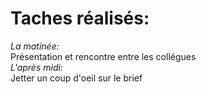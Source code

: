 # Taches réalisés:
*La matinée:*<br>
Présentation et rencontre entre les collégues<br>
*L'après midi:*<br>
Jetter un coup d'oeil sur le brief<br>